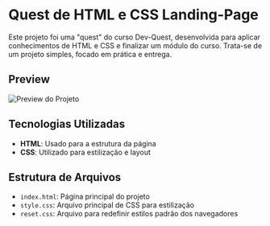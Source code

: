 # Quest de HTML e CSS Landing-Page

Este projeto foi uma "quest" do curso Dev-Quest, desenvolvida para aplicar conhecimentos de HTML e CSS e finalizar um módulo do curso. Trata-se de um projeto simples, focado em prática e entrega.

## Preview
![Preview do Projeto](./src/gif/tela.gif.gif)

## Tecnologias Utilizadas

- **HTML**: Usado para a estrutura da página
- **CSS**: Utilizado para estilização e layout

## Estrutura de Arquivos

- `index.html`: Página principal do projeto
- `style.css`: Arquivo principal de CSS para estilização
- `reset.css`: Arquivo para redefinir estilos padrão dos navegadores
